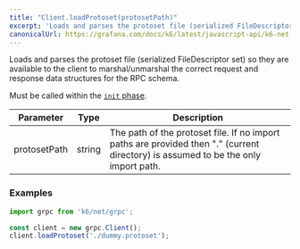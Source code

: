 ```yaml
---
title: "Client.loadProtoset(protosetPath)"
excerpt: 'Loads and parses the protoset file (serialized FileDescriptor set) so they are available to the client to marshal/unmarshal the correct request and response data structures for the RPC schema.'
canonicalUrl: https://grafana.com/docs/k6/latest/javascript-api/k6-net-grpc/client/client-load-protoset/
---
```


Loads and parses the protoset file (serialized FileDescriptor set) so they are available to the client to marshal/unmarshal the correct request and response data structures for the RPC schema.

Must be called within the [`init` phase](/using-k6/test-lifecycle).

| Parameter | Type | Description |
|-----------|------|-------------|
| protosetPath | string | The path of the protoset file. If no import paths are provided then "." (current directory) is assumed to be the only import path. |

### Examples

<div class="code-group" data-props='{"labels": ["Simple example"], "lineNumbers": [true]}'>

```javascript
import grpc from 'k6/net/grpc';

const client = new grpc.Client();
client.loadProtoset('./dummy.protoset');
```

</div>
